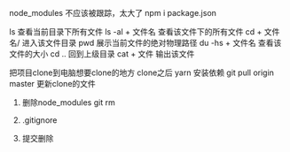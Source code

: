 node_modules  不应该被跟踪，太大了
npm i package.json 

ls 查看当前目录下所有文件 
ls -al + 文件名   查看该文件下的所有文件
cd + 文件名/  进入该文件目录
pwd 展示当前文件的绝对物理路径
du -hs  +  文件名  查看该文件的大小
cd .. 回到上级目录
cat + 文件  输出该文件


把项目clone到电脑想要clone的地方
clone之后
yarn  安装依赖
git pull origin master 更新clone的文件


1. 删除node_modules
 git rm

2. .gitignore
3. 提交删除